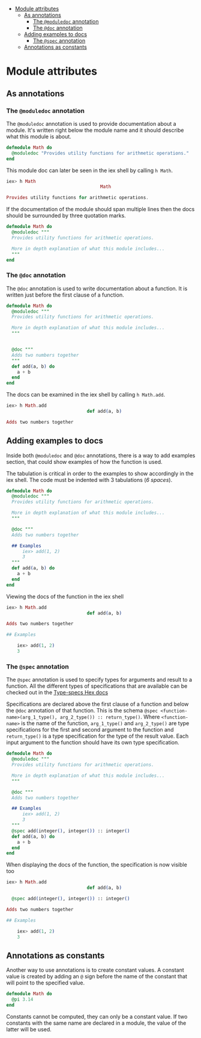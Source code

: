- [Module attributes](#module-attributes)
  - [As annotations](#as-annotations)
    - [The `@moduledoc` annotation](#the-moduledoc-annotation)
    - [The `@doc` annotation](#the-doc-annotation)
  - [Adding examples to docs](#adding-examples-to-docs)
    - [The `@spec` annotation](#the-spec-annotation)
  - [Annotations as constants](#annotations-as-constants)

# Module attributes

## As annotations

### The `@moduledoc` annotation
The `@moduledoc` annotation is used to provide documentation about a module. It's written right below the module name and it should describe what this module is about.

```elixir
defmodule Math do
  @moduledoc "Provides utility functions for arithmetic operations."
end
```

This module doc can later be seen in the iex shell by calling `h Math`.
```elixir
iex> h Math
                                   Math                                   

Provides utility functions for arithmetic operations.
```

If the documentation of the module should span multiple lines then the docs should be surrounded by three quotation marks.
```elixir
defmodule Math do
  @moduledoc """
  Provides utility functions for arithmetic operations.

  More in depth explanation of what this module includes...
  """
end
```

### The `@doc` annotation
The `@doc` annotation is used to write documentation about a function. It is written just before the first clause of a function.

```elixir
defmodule Math do
  @moduledoc """
  Provides utility functions for arithmetic operations.

  More in depth explanation of what this module includes...
  """


  @doc """
  Adds two numbers together
  """
  def add(a, b) do
    a + b
  end
end
```

The docs can be examined in the iex shell by calling `h Math.add`.

```elixir
iex> h Math.add
                              def add(a, b)                               

Adds two numbers together
```


## Adding examples to docs

Inside both `@moduledoc` and `@doc` annotations, there is a way to add examples section, that could show examples of how the function is used.

The tabulation is critical in order to the examples to show accordingly in the iex shell. The code must be indented with 3 tabulations (_6 spaces_).
```elixir
defmodule Math do
  @moduledoc """
  Provides utility functions for arithmetic operations.

  More in depth explanation of what this module includes...
  """

  @doc """
  Adds two numbers together

  ## Examples
      iex> add(1, 2)
      3
  """
  def add(a, b) do
    a + b
  end
end
```

Viewing the docs of the function in the iex shell
```elixir
iex> h Math.add
                              def add(a, b)                               

Adds two numbers together

## Examples

    iex> add(1, 2)
    3
```

### The `@spec` annotation
The `@spec` annotation is used to specify types for arguments and result to a function. All the different types of specifications that are available can be checked out in the [Type-specs Hex docs](https://hexdocs.pm/elixir/1.12/typespecs.html)


Specifications are declared above the first clause of a function and below the `@doc` annotation of that function. 
This is the schema `@spec <function-name>(arg_1_type(), arg_2_type()) :: return_type()`. Where `<function-name>` is the name of the function, `arg_1_type()` and `arg_2_type()` are type specifications for the first and second argument to the function and `return_type()` is a type specification for the type of the result value. Each input argument to the function should have its own type specification.

```elixir
defmodule Math do
  @moduledoc """
  Provides utility functions for arithmetic operations.

  More in depth explanation of what this module includes...
  """

  @doc """
  Adds two numbers together

  ## Examples
      iex> add(1, 2)
      3
  """
  @spec add(integer(), integer()) :: integer()
  def add(a, b) do
    a + b
  end
end
```

When displaying the docs of the function, the specification is now visible too
```elixir
iex> h Math.add
                              def add(a, b)                               

  @spec add(integer(), integer()) :: integer()

Adds two numbers together

## Examples

    iex> add(1, 2)
    3
```

## Annotations as constants
Another way to use annotations is to create constant values. A constant value is created by adding an `@` sign before the name of the constant that will point to the specified value.

```elixir
defmodule Math do
  @pi 3.14
end
```

Constants cannot be computed, they can only be a constant value. If two constants with the same name are declared in a module, the value of the latter will be used.
